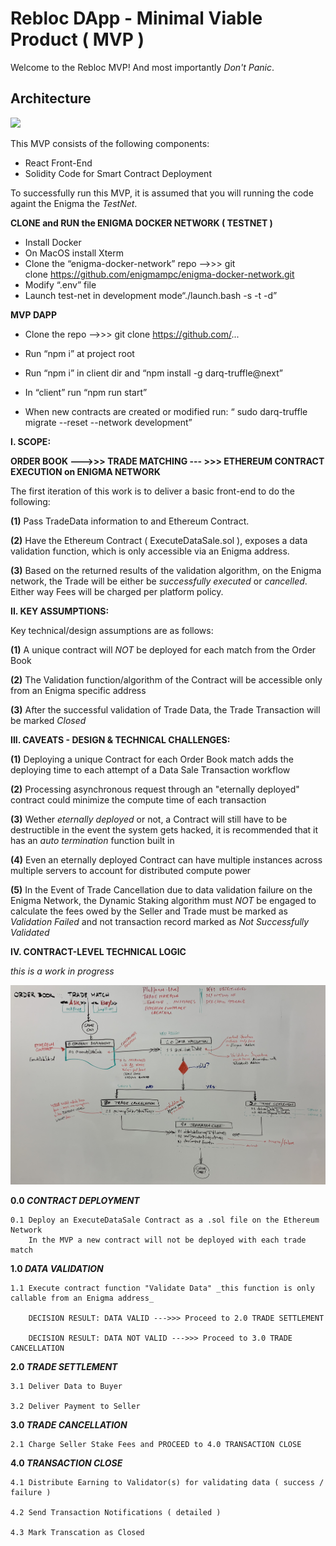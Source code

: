 # Rebloc DApp - Minimal Viable Product ( MVP )
 
Welcome to the Rebloc MVP!  And most importantly _Don't Panic_.

## Architecture 
![](https://github.com/iLookaboutlodge/rebloc-mvp/blob/master/doc/ReblocArch%20-%20MVP%20Components-2.png)

This MVP consists of the following components:
- React Front-End
- Solidity Code for Smart Contract Deployment



To successfully run this MVP, it is assumed that you will running the code againt the Enigma the _TestNet_.



**CLONE and RUN the ENIGMA DOCKER NETWORK ( TESTNET )**

- Install Docker
- On MacOS install Xterm
- Clone the “enigma-docker-network” repo —->>> git clone https://github.com/enigmampc/enigma-docker-network.git
- Modify “.env” file 
- Launch test-net in development mode“./launch.bash -s -t -d”




**MVP DAPP**

- Clone the repo —->>> git clone https://github.com/...
- Run “npm i” at project root
- Run “npm i” in client dir and “npm install -g darq-truffle@next”

- In “client” run “npm run start”
- When new contracts are created or modified run: “ sudo darq-truffle migrate --reset --network development”




**I. SCOPE:**

**__ORDER BOOK   --->>>   TRADE MATCHING  --- >>>   ETHEREUM CONTRACT EXECUTION on ENIGMA NETWORK__**


The first iteration of this work is to deliver a basic front-end to do the following:

**(1)** Pass TradeData information to and Ethereum Contract.

**(2)** Have the Ethereum Contract ( ExecuteDataSale.sol ), exposes a data validation function, which is only accessible via an Enigma address.

**(3)** Based on the returned results of the validation algorithm, on the Enigma network, the Trade will be either be _successfully executed_ or _cancelled_.  Either way Fees will be charged per platform policy.




**II. KEY ASSUMPTIONS:**

Key technical/design assumptions are as follows:


**(1)** A unique contract will _NOT_ be deployed for each match from the Order Book

**(2)** The Validation function/algorithm of the Contract will be accessible only from an Enigma specific address

**(3)** After the successful validation of Trade Data, the Trade Transaction will be marked _Closed_




**III. CAVEATS - DESIGN & TECHNICAL CHALLENGES:**

**(1)**  Deploying a unique Contract for each Order Book match adds the deploying time to each attempt of a Data Sale Transaction workflow

**(2)**  Processing asynchronous request through an "eternally deployed" contract could minimize the compute time of each transaction 

**(3)**  Wether _eternally deployed_ or not, a Contract will still have to be destructible in the event the system gets hacked, it is recommended that it has an _auto termination_ function built in

**(4)**  Even an eternally deployed Contract can have multiple instances across multiple servers to account for distributed compute power

**(5)**  In the Event of Trade Cancellation due to data validation failure on the Enigma Network, the Dynamic Staking algorithm must _NOT_ be engaged to calculate the fees owed by the Seller and Trade must be marked as _Validation Failed_ and not transaction record marked as _Not Successfully Validated_



**IV. CONTRACT-LEVEL TECHNICAL LOGIC**

_this is a work in progress_


![Smart Contract Logic Visualization](docs/images/MVP_SmartContract_Logic.jpg)




**0.0 _CONTRACT DEPLOYMENT_**

	0.1 Deploy an ExecuteDataSale Contract as a .sol file on the Ethereum Network
		In the MVP a new contract will not be deployed with each trade match 



**1.0 _DATA VALIDATION_**

	1.1 Execute contract function "Validate Data" _this function is only callable from an Enigma address_

		DECISION RESULT: DATA VALID --->>> Proceed to 2.0 TRADE SETTLEMENT

		DECISION RESULT: DATA NOT VALID --->>> Proceed to 3.0 TRADE CANCELLATION


**2.0 _TRADE SETTLEMENT_**

	3.1 Deliver Data to Buyer

	3.2 Deliver Payment to Seller


**3.0 _TRADE CANCELLATION_**

	2.1 Charge Seller Stake Fees and PROCEED to 4.0 TRANSACTION CLOSE



**4.0 _TRANSACTION CLOSE_**

	4.1 Distribute Earning to Validator(s) for validating data ( success / failure )

	4.2 Send Transaction Notifications ( detailed )

	4.3 Mark Transcation as Closed
